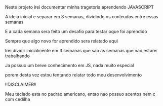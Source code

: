 Neste projeto irei documentar minha tragetoria aprendendo JAVASCRIPT

A ideia inicial e separar em 3 semanas, dividindo os conteudos entre essas semanas 

E a cada semana sera feito um desafio para testar oque foi aprendido 

Sempre que algo novo for aprendido sera relatado aqui 

Irei dividir inicialmente em 3 semanas que sao as semanas que nao estarei trabalhando

Ja possuo um breve conhecimento em JS, nada muito especial 

porem desta vez estou tentando relatar todo meu desenvolvimento



!!DISCLAIMER!!

Meu teclado esta no padrao americano, entao nao possuo acentos nem c com cedilha 
